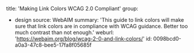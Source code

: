 title: 'Making Link Colors WCAG 2.0 Compliant'
group:
  - design
source: WebAIM
summary: 'This guide to link colors will make sure that link colors are in compliance with WCAG guidance. Better too much contrast than not enough.'
weburl: 'https://webaim.org/blog/wcag-2-0-and-link-colors/'
id: 0098bcd0-a0a3-47c8-bee5-17fa8f05685f
